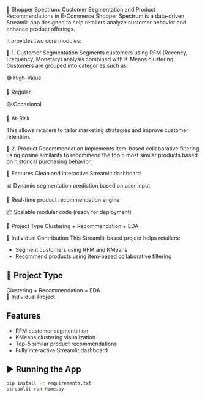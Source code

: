 🛒 Shopper Spectrum: Customer Segmentation and Product Recommendations in E-Commerce
Shopper Spectrum is a data-driven Streamlit app designed to help retailers analyze customer behavior and enhance product offerings.

It provides two core modules:

🔹 1. Customer Segmentation
Segments customers using RFM (Recency, Frequency, Monetary) analysis combined with K-Means clustering.
Customers are grouped into categories such as:

🟢 High-Value

🔵 Regular

🟡 Occasional

🔴 At-Risk

This allows retailers to tailor marketing strategies and improve customer retention.

🔹 2. Product Recommendation
Implements item-based collaborative filtering using cosine similarity to recommend the top 5 most similar products based on historical purchasing behavior.

🚀 Features
Clean and interactive Streamlit dashboard

📊 Dynamic segmentation prediction based on user input

🎯 Real-time product recommendation engine

📦 Scalable modular code (ready for deployment)

📁 Project Type
Clustering + Recommendation + EDA

👤 Individual Contribution
This Streamlit-based project helps retailers:
- Segment customers using RFM and KMeans
- Recommend products using item-based collaborative filtering

## 📁 Project Type
Clustering + Recommendation + EDA  
👤 Individual Project

##  Features
- RFM customer segmentation
- KMeans clustering visualization
- Top-5 similar product recommendations
- Fully interactive Streamlit dashboard

## ▶️ Running the App

```bash
pip install -r requirements.txt
streamlit run Home.py

